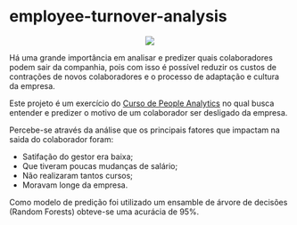# employee-turnover-analysis
<p align="center">
  <img src="https://secureservercdn.net/104.238.71.109/9d5.310.myftpupload.com/wp-content/uploads/2017/04/Employee-turnover.png?time=1581642403"/>
</p>

Há uma grande importância em analisar e predizer quais colaboradores podem sair da companhia, pois com isso é possível reduzir os custos de contrações de novos colaboradores e o processo de adaptação e cultura da empresa.

Este projeto é um exercício do [Curso de People Analytics](https://www.udemy.com/course/peopleanalytics101/) no qual busca entender e predizer o motivo de um colaborador ser desligado da empresa.

Percebe-se através da análise que os principais fatores que impactam na saida do colaborador foram:
* Satifação do gestor era baixa;
* Que tiveram poucas mudanças de salário;
* Não realizaram tantos cursos;
* Moravam longe da empresa.

Como modelo de predição foi utilizado um ensamble de árvore de decisões (Random Forests) obteve-se uma acurácia de 95%.
